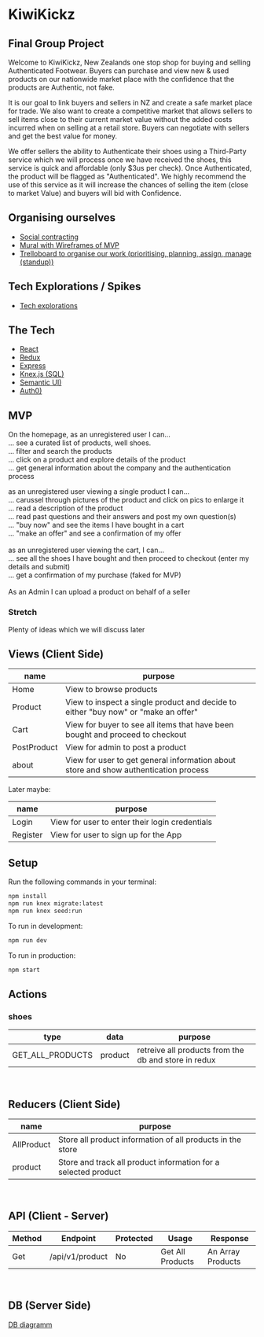 # KiwiKickz

## Final Group Project

Welcome to KiwiKickz, New Zealands one stop shop for buying and selling Authenticated Footwear. Buyers can purchase and view new & used products on our nationwide market place with the confidence that the products are Authentic, not fake.

It is our goal to link buyers and sellers in NZ and create a safe market place for trade. We also want to create a competitive market that allows sellers to sell items close to their current market value without the added costs incurred when on selling at a retail store. Buyers can negotiate with sellers and get the best value for money.

We offer sellers the ability to Authenticate their shoes using a Third-Party service which we will process once we have received the shoes, this service is quick and affordable (only $3us per check). Once Authenticated, the product will be flagged as "Authenticated". We highly recommend the use of this service as it will increase the chances of selling the item (close to market Value) and buyers will bid with Confidence.

## Organising ourselves
- [Social contracting](https://docs.google.com/document/d/1pwtqSxUZA12r6_vuwfvo1w0ZCwHQp8M2m3-ed3RIxl0/edit)
- [Mural with Wireframes of MVP](https://app.mural.co/t/mahimanager3059/m/mahimanager3059/1645566429135/9f3cb87d7f24a01b6e26a00814d2d034cc4686ae?sender=u1a5b680ac0db02b3c2df7835)
- [Trelloboard to organise our work (prioritising, planning, assign, manage (standup))](https://trello.com/b/YlvgGwxG/kiwikickz)

## Tech Explorations / Spikes
- [Tech explorations](https://docs.google.com/document/d/1ucV3Lx6aF0YxyyNZHwbWLwv6ZnwMj8RLgUb4K3503GU/edit?usp=sharing)

## The Tech
- [React](https://reactjs.org/docs/getting-started.html)
- [Redux](https://redux.js.org/)
- [Express](https://expressjs.com/en/api.html)
- [Knex.js (SQL)](https://knexjs.org/)
- [Semantic UI)](https://react.semantic-ui.com/)
- [Auth0)](https://auth0.com/)

## MVP
On the homepage, as an unregistered user I can...<br>
... see a curated list of products, well shoes.<br>
... filter and search the products<br>
... click on a product and explore details of the product<br>
... get general information about the company and the authentication process<br>

as an unregistered user viewing a single product I can...<br>
... carussel through pictures of the product and click on pics to enlarge it<br>
... read a description of the product<br>
... read past questions and their answers and post my own question(s)<br>
... "buy now" and see the items I have bought in a cart<br>
... "make an offer" and see a confirmation of my offer<br>
<br>
as an unregistered user viewing the cart, I can...<br>
... see all the shoes I have bought and then proceed to checkout (enter my details and submit)<br>
... get a confirmation of my purchase (faked for MVP)<br>
<br>
As an Admin I can upload a product on behalf of a seller<br>

### Stretch
Plenty of ideas which we will discuss later

## Views (Client Side)

| name          | purpose                                                                                                                  |
| ------------- | ------------------------------------------------------------------------------------------------------------------------ |
| Home          | View to browse products                                                                                                  |
| Product       | View to inspect a single product and decide to either "buy now" or "make an offer"                                       |
| Cart          | View for buyer to see all items that have been bought and proceed to checkout                                            |
| PostProduct   | View for admin to post a product                                                                                         |
| about         | View for user to get general information about store and show authentication process                                     |

Later maybe:

| name          | purpose                                                                                                                  |
| ------------- | ------------------------------------------------------------------------------------------------------------------------ |
| Login         | View for user to enter their login credentials                                                                           |
| Register      | View for user to sign up for the App                                                                                     |

## Setup

Run the following commands in your terminal:

```sh
npm install
npm run knex migrate:latest
npm run knex seed:run
```

To run in development:

```sh
npm run dev
```

To run in production:

```sh
npm start
```
## Actions

### shoes

| type             | data     | purpose                                                 |
| ---------------- | -------- | ------------------------------------------------------- |
| GET_ALL_PRODUCTS | product  | retreive all products from the db and store in redux    |
<br>

## Reducers (Client Side)

| name           | purpose                                                              |
| -------------- | -------------------------------------------------------------------- |
| AllProduct     | Store all product information of all products in the store           |
| product        | Store and track all product information for a selected product       |
<br>

## API (Client - Server)

| Method | Endpoint                | Protected | Usage                          | Response                                          |
| ------ | ----------------------- | --------- | ------------------------------ | ------------------------------------------------- |
| Get    | /api/v1/product         | No        | Get All Products               | An Array Products                                 |
<br>

## DB (Server Side)
[DB diagramm](https://dbdiagram.io/d/6215b80e485e433543fee930)
<br>





